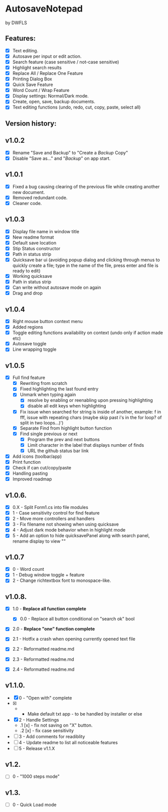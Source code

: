 # **AutosaveNotepad**
by DWFLS

## Features:
- [x] Text editing.
- [x] Autosave per input or edit action.
- [x] Search feature (case sensitive / not-case sensitive)
- [x] Highlight search results
- [x] Replace All / Replace One Feature
- [x] Printing Dialog Box
- [x] Quick Save Feature
- [x] Word Count / Wrap Feature
- [x] Display settings: Normal/Dark mode.
- [x] Create, open, save, backup documents.
- [x] Text editing functions (undo, redo, cut, copy, paste, select all)

## Version history:

## **v1.0.2**

- [x] Rename "Save and Backup" to "Create a *Backup* Copy"
- [x] Disable "Save as..." and "*Backup*" on app start.

## **v1.0.1**

- [x] Fixed a bug causing clearing of the previous file while creating another new document.
- [x] Removed redundant code.
- [x] Cleaner code.

## **v1.0.3**

- [x] Display file name in window title
- [x] New readme format
- [x] Default save location
- [x] Stip Status constructor
- [x] Path in status strip
- [x] Quicksave bar ui (avoiding popup dialog and clicking through menus to quickly create a file; type in the name of the file, press enter and file is ready to edit)
- [x] Working quicksave
- [x] Path in status strip
- [x] Can write without autosave mode on again
- [x] Drag and drop

## **v1.0.4**

- [x] Right mouse button context menu
- [x] Added regions
- [x] Toggle editing functions availability on context (undo only if action made etc)
- [x] Autosave toggle
- [x] Line wrapping toggle

## **v1.0.5**

- [x] Full find feature
	- [x] Rewriting from scratch
	- [x] Fixed highlighting the last found entry
	- [x] Unmark when typing again
		- [x] resolve by enabling or reenabling upon pressing highlighting
		- [x] disable all edit keys when highlighting
	- [x] Fix issue when searched for string is inside of another, example: f in fff, issue with repeating chars (maybe skip past i's in the for loop? of split in two loops...)')
	- [x] Separate Find from highlight button function
	- [x] Find single previous or next		
		- [x] Program the prev and next buttons
		- [x] Limit character in the label that displays number of finds
		- [x] URL the github status bar link
- [x] Add icons (toolbar/app)
- [x] Print function
- [x] Check if can cut/copy/paste
- [x] Handling pasting
- [x] Improved roadmap

## **v1.0.6.**

- [x] 0.X - Split Form1.cs into file modules
- [x] 1 - Case sensitivity control for find feature
- [x] 2 - Move more controllers and handlers
- [x] 3 - Fix filename not showing when using quicksave
- [x] 4 - Adjust dark mode behavior when in highlight mode
- [x] 5 - Add an option to hide quicksavePanel along with search panel, rename display to view ""

## **v1.0.7**

- [x] 0 - Word count
- [x] 1 - Debug window toggle + feature
- [x] 2 - Change richtextbox font to monospace-like.

## **v1.0.8.**
	
- [x] 1.0 - **Replace all function complete**
	- [x] 0.0 - Replace all button conditional on "search ok" bool
- [x] 2.0 - **Replace "one" function complete**
- [x] 2.1 - Hotfix a crash when opening currently opened text file
- [x] 2.2 - Reformatted readme.md
- [x] 2.3 - Reformatted readme.md
- [x] 2.4 - Reformatted readme.md


## **v1.1.0.**
- [x] 0 - "Open with" complete
- [x] - - Make default txt app - to be handled by installer or else
- [x] 2 - Handle Settings
	- .1 [x] - fix not saving on "X" button.
	- .2 [x] - fix case sensitivity
- [ ] 3 - Add comments for readiblity
- [ ] 4 - Update readme to list all noticeable features
- [ ] 5 - Release v1.1.X

## **v1.2.**
- [ ] 0 - "1000 steps mode"

## **v1.3.**
- [ ] 0 - Quick Load mode